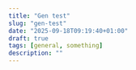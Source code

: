 ```yaml
---
title: "Gen test"
slug: "gen-test"
date: "2025-09-18T09:19:40+01:00"
draft: true
tags: [general, something]
description: ""
---
```

